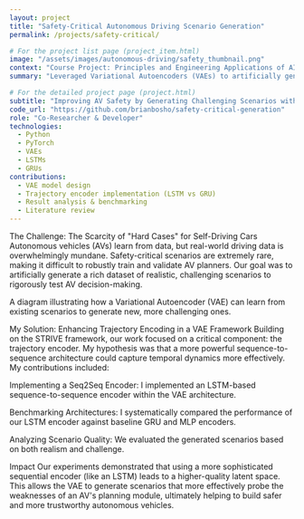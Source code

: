 ```yaml
---
layout: project
title: "Safety-Critical Autonomous Driving Scenario Generation"
permalink: /projects/safety-critical/

# For the project list page (project_item.html)
image: "/assets/images/autonomous-driving/safety_thumbnail.png"
context: "Course Project: Principles and Engineering Applications of AI"
summary: "Leveraged Variational Autoencoders (VAEs) to artificially generate a rich dataset of realistic and challenging scenarios to rigorously test and improve AV decision-making."

# For the detailed project page (project.html)
subtitle: "Improving AV Safety by Generating Challenging Scenarios with Variational Autoencoders"
code_url: "https://github.com/brianbosho/safety-critical-generation"
role: "Co-Researcher & Developer"
technologies:
  - Python
  - PyTorch
  - VAEs
  - LSTMs
  - GRUs
contributions:
  - VAE model design
  - Trajectory encoder implementation (LSTM vs GRU)
  - Result analysis & benchmarking
  - Literature review
---
```


The Challenge: The Scarcity of "Hard Cases" for Self-Driving Cars
Autonomous vehicles (AVs) learn from data, but real-world driving data is overwhelmingly mundane. Safety-critical scenarios are extremely rare, making it difficult to robustly train and validate AV planners. Our goal was to artificially generate a rich dataset of realistic, challenging scenarios to rigorously test AV decision-making.

A diagram illustrating how a Variational Autoencoder (VAE) can learn from existing scenarios to generate new, more challenging ones.

My Solution: Enhancing Trajectory Encoding in a VAE Framework
Building on the STRIVE framework, our work focused on a critical component: the trajectory encoder. My hypothesis was that a more powerful sequence-to-sequence architecture could capture temporal dynamics more effectively. My contributions included:

Implementing a Seq2Seq Encoder: I implemented an LSTM-based sequence-to-sequence encoder within the VAE architecture.

Benchmarking Architectures: I systematically compared the performance of our LSTM encoder against baseline GRU and MLP encoders.

Analyzing Scenario Quality: We evaluated the generated scenarios based on both realism and challenge.

Impact
Our experiments demonstrated that using a more sophisticated sequential encoder (like an LSTM) leads to a higher-quality latent space. This allows the VAE to generate scenarios that more effectively probe the weaknesses of an AV's planning module, ultimately helping to build safer and more trustworthy autonomous vehicles.